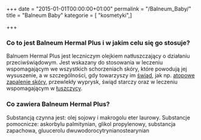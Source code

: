 +++
date = "2015-01-01T00:00:00+01:00"
permalink = "/Balneum_Baby/"
title = "Balneum Baby"
kategorie = [ "kosmetyki",]

+++

### Co to jest Balneum Hermal Plus i w jakim celu się go stosuje?

Balnuem Hermal Plus jest leczniczym olejkiem natłuszczający o działaniu przeciwświądowym. Jest wskazany do stosowania w leczeniu wspomagającym we wszystkich schorzeniach skóry, które powodują jej wysuszenie, a w szczególności, gdy towarzyszy im [świąd](/atopedia/świąd "wikilink"), jak np. [atopowe zapalenie skóry](/atopedia/atopowe_zapalenie_skóry "wikilink"), przewlekły wyprysk, świąd starczy oraz w leczeniu wspomagającym w [łuszczycy](/atopedia/łuszczyca "wikilink").

### Co zawiera Balneum Hermal Plus?

Substancją czynna jest: olej sojowy i makrogolu eter laurowy. Substancje pomocnicze: askorbylu palmitynian, glikol propylenowy, substancja zapachowa, gluucerolu dwuwodorocytrynianostearynian

